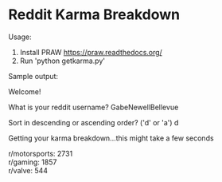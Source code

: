 Reddit Karma Breakdown
===========

Usage:  
1. Install PRAW https://praw.readthedocs.org/  
2. Run 'python getkarma.py'

Sample output:  

Welcome!

What is your reddit username? GabeNewellBellevue

Sort in descending or ascending order? ('d' or 'a') d

Getting your karma breakdown...this might take a few seconds

r/motorsports: 2731  
r/gaming: 1857  
r/valve: 544